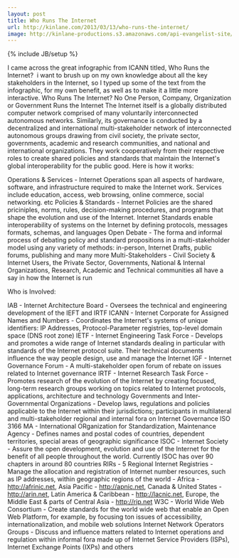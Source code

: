 ```yaml
---
layout: post
title: Who Runs The Internet
url: http://kinlane.com/2013/03/13/who-runs-the-internet/
image: http://kinlane-productions.s3.amazonaws.com/api-evangelist-site/blog/who-runs-the-internet-infographic.jpg
---
```

{% include JB/setup %}
I came across the great infographic from ICANN titled, Who Runs the Internet? &nbsp;i want to brush up on my own knowledge about all the key stakeholders in the Internet, so I typed up some of the text from the infographic, for my own benefit, as well as to make it a little more interactive.
Who Runs The Internet?
No One Person, Company, Organization or Government Runs the Internet
The Internet itself is a globally distributed computer network comprised of many voluntarily interconnected autonomous networks.  Similarly, its governance is conducted by a decentralized and international multi-stakeholder network of interconnected autonomous groups drawing from civil society, the private sector, governments, academic and research communities, and national and international organizations.  They work cooperatively from their respective roles to create shared policies and standards that maintain the Internet's global interoperability for the public good.
Here is how it works:

Operations &amp; Services - Internet Operations span all aspects of hardware, software, and infrastructure required to make the Internet work.  Services include education, access, web browsing, online commerce, social networking. etc 
Policies &amp; Standards - Internet Policies are the shared priciniples, norms, rules, decision-making procedures, and programs that shape the evolution and use of the Internet.  Internet Standards enable interoperability of systems on the Internet by defining protocols, messages formats, schemas, and languages 
Open Debate - The forma and informal process of debating policy and standard propositions in a multi-stakeholder model using any variety of methods: in-person, Internet Drafts, public forums, publishing and many more 
Multi-Stakeholders - Civil Society &amp; Internet Users, the Private Sector, Governments, National &amp; Internal Organizations, Research, Academic and Technical communities all have a say in how the Internet is run 

Who is Involved:

IAB - Internet Architecture Board - Oversees the technical and engineering development of the IEFT and IRTF
ICANN - Internet Corporate for Assigned Names and Numbers - Coordinates the Internet's systems of unique identifiers: IP Addresses, Protocol-Parameter registries, top-level domain space (DNS root zone)
IETF - Internet Engineering Task Force - Develops and promotes a wide range of Internet standards dealing in particular with standards of the Internet protocol suite.  Their technical documents influence the way people design, use and manage the Internet
IGF - Internet Governance Forum - A multi-stakeholder open forum of rebate on issues related to Internet governance
IRTF - Internet Research Task Force - Promotes research of the evolution of the Internet by creating focused, long-term research groups working on topics related to Internet protocols, applications, architecture and technology
Governments and Inter-Governmental Organizations - Develop laws, regulations and policies applicable to the Internet within their jurisdictions; participants in multilateral and multi-stakeholder regional and internal fora on Internet Governance
ISO 3166 MA - International ORganization for Standardization, Maintenance Agency - Defines names and postal codes of countries, dependent territories, special areas of geographic significance
ISOC - Internet Society - Assure the open development, evolution and use of the Internet for the benefit of all people throughout the world.  Currently ISOC has over 90 chapters in around 80 countries
RIRs - 5 Regional Internet Registries - Manage the allocation and registration of Internet number resources, such as IP addresses, within geographic regions of the world - Africa - http://afrinic.net, Asia Pacific - http://apnic.net, Canada &amp; United States - http://arin.net, Latin America &amp; Caribbean - http://lacnic.net, Europe, the Middle East &amp; parts of Central Asia - http://rip.net
W3C - World Wide Web Consortium - Create standards for the world wide web that enable an Open Web Platform, for example, by focusing ton issues of accessibility, internationalization, and mobile web solutions
Internet Network Operators Groups - Discuss and influence matters related to Internet operations and regulation within informal fora made up of Internet Service Providers (ISPs), Internet Exchange Points (IXPs) and others

